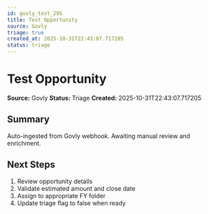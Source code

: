 ```yaml
---
id: govly_test_295
title: Test Opportunity
source: Govly
triage: true
created_at: 2025-10-31T22:43:07.717205
status: triage
---
```


# Test Opportunity

**Source:** Govly
**Status:** Triage
**Created:** 2025-10-31T22:43:07.717205

## Summary

Auto-ingested from Govly webhook. Awaiting manual review and enrichment.

## Next Steps

1. Review opportunity details
2. Validate estimated amount and close date
3. Assign to appropriate FY folder
4. Update triage flag to false when ready
